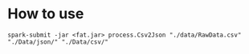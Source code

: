# How to use
```
spark-submit -jar <fat.jar> process.Csv2Json "./data/RawData.csv" "./Data/json/" "./Data/csv/" 
```